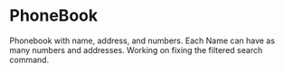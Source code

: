 # PhoneBook
Phonebook with name, address, and numbers.
Each Name can have as many numbers and addresses.
Working on fixing the filtered search command.
